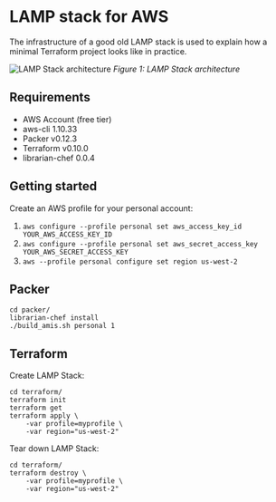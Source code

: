 #  LAMP stack for AWS

The infrastructure of a good old LAMP stack is used to explain 
how a minimal Terraform project looks like in practice.

<p>
 <img src="img/lamp.png" alt="LAMP Stack architecture">   
 <em>Figure 1: LAMP Stack architecture</em>
</p>

## Requirements

* AWS Account (free tier)
* aws-cli 1.10.33
* Packer v0.12.3
* Terraform v0.10.0
* librarian-chef 0.0.4

## Getting started

Create an AWS profile for your personal account:

1. `aws configure --profile personal set aws_access_key_id YOUR_AWS_ACCESS_KEY_ID`
2. `aws configure --profile personal set aws_secret_access_key YOUR_AWS_SECRET_ACCESS_KEY`
3. `aws --profile personal configure set region us-west-2`

## Packer

```
cd packer/
librarian-chef install
./build_amis.sh personal 1
```

## Terraform

Create LAMP Stack:

```
cd terraform/
terraform init
terraform get
terraform apply \
    -var profile=myprofile \
    -var region="us-west-2" 
```

Tear down LAMP Stack:

```
cd terraform/
terraform destroy \
    -var profile=myprofile \
    -var region="us-west-2"
```
